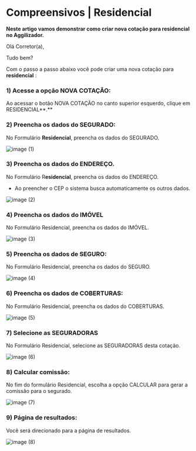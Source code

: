 # Compreensivos | Residencial
**Neste artigo vamos demonstrar como criar nova cotação para residencial no Aggilizador.**

Olá Corretor(a),

Tudo bem?

Com o passo a passo abaixo você pode criar uma nova cotação para **residencial** :

### 1) Acesse a opção NOVA COTAÇÃO:

Ao acessar o botão NOVA COTAÇÃO no canto superior esquerdo, clique em RESIDENCIAL**.**




### 2) Preencha os dados do SEGURADO:

No Formulário **Residencial**, preencha os dados do SEGURADO.

![image (1)](https://github.com/user-attachments/assets/8dd5a0fd-d59d-44b9-8204-873d85a12160)

### 3) Preencha os dados do ENDEREÇO.

No Formulário R**esidencial**, preencha os dados do ENDEREÇO.

- Ao preencher o CEP o sistema busca automaticamente os outros dados.

![image (2)](https://github.com/user-attachments/assets/a7f61f23-f0e8-4382-996f-56bcec7fd538)

### 4) Preencha os dados do IMÓVEL

No Formulário Residencial, preencha os dados do IMÓVEL.

![image (3)](https://github.com/user-attachments/assets/9c4aa713-9e25-4eb5-9fa7-1837e5b562da)

### 5) Preencha os dados de SEGURO:

No Formulário Residencial, preencha os dados do SEGURO.

![image (4)](https://github.com/user-attachments/assets/5e3350a8-3633-4789-a41b-405def7c61a8)

### 6) Preencha os dados de COBERTURAS:

No Formulário Residencial, preencha os dados do COBERTURAS.

![image (5)](https://github.com/user-attachments/assets/06171d54-b273-4eaf-b382-eebd61cf259c)

### 7) Selecione as SEGURADORAS

No Formulário Residencial, selecione as SEGURADORAS desta cotação.

![image (6)](https://github.com/user-attachments/assets/49f180c0-fe47-4889-84f7-a4abe7c3c874)

### 8) Calcular comissão:

No fim do formulário Residencial, escolha a opção CALCULAR para gerar a comissão para o segurado.

![image (7)](https://github.com/user-attachments/assets/5525e0c9-ca4d-42b2-8775-ac23dc0aefe0)

### 9) Página de resultados:

Você será direcionado para a página de resultados.

![image (8)](https://github.com/user-attachments/assets/329f391e-97d7-438c-9082-7037543a6ecc)
